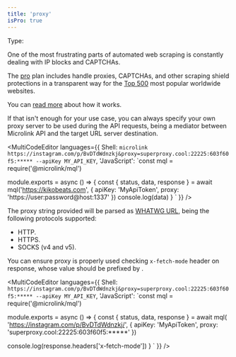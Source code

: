 ```yaml
---
title: 'proxy'
isPro: true
--- 
```


Type: <Type children='<string>'/>

One of the most frustrating parts of automated web scraping is constantly dealing with IP blocks and CAPTCHAs.

The [pro](/docs/api/basics/endpoint) plan includes handle proxies, CAPTCHAs, and other scraping shield protections in a transparent way for the [Top 500](https://github.com/Kikobeats/top-sites) most popular worldwide websites.

You can [read more](/blog/proxy-capabilities) about how it works.

If that isn't enough for your use case, you can always specify your own proxy server to be used during the API requests, being a mediator between Microlink API and the target URL server destination. 

<MultiCodeEditor languages={{
  Shell: `microlink https://instagram.com/p/BvDTdWdnzkj&proxy=superproxy.cool:22225:603f60f5:***** --apiKey MY_API_KEY`,
  'JavaScript': `const mql = require('@microlink/mql')
 
module.exports = async () => {
  const { status, data, response } = await mql('https://kikobeats.com', {
    apiKey: 'MyApiToken',
    proxy: 'https://user:password@host:1337'
  })
  console.log(data)
}
  `
  }}
/>

The proxy string provided will be parsed as [WHATWG URL](https://nodejs.org/api/url.html#url_the_whatwg_url_api), being the following protocols supported:

- HTTP.
- HTTPS.
- SOCKS (v4 and v5).

You can ensure proxy is properly used checking `x-fetch-mode` header on response, whose value should be prefixed by <Type children="'proxy-*'"/>.

<MultiCodeEditor languages={{
  Shell: `https://instagram.com/p/BvDTdWdnzkj&proxy=superproxy.cool:22225:603f60f5:***** --apiKey MY_API_KEY`,
  'JavaScript': `const mql = require('@microlink/mql')
 
module.exports = async () => {
  const { status, data, response } = await mql(
    'https://instagram.com/p/BvDTdWdnzkj/', { 
      apiKey: 'MyApiToken',
      proxy: 'superproxy.cool:22225:603f60f5:*****'
    })
  
  console.log(response.headers['x-fetch-mode'])
}
  `
  }} 
/>
